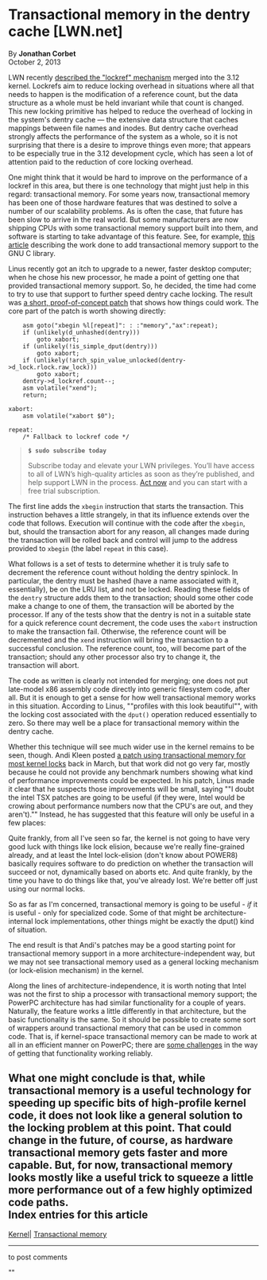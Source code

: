 # Transactional memory in the dentry cache [LWN.net]

By **Jonathan Corbet**  
October 2, 2013 

LWN recently [described the "lockref" mechanism](/Articles/565734/) merged into the 3.12 kernel. Lockrefs aim to reduce locking overhead in situations where all that needs to happen is the modification of a reference count, but the data structure as a whole must be held invariant while that count is changed. This new locking primitive has helped to reduce the overhead of locking in the system's dentry cache — the extensive data structure that caches mappings between file names and inodes. But dentry cache overhead strongly affects the performance of the system as a whole, so it is not surprising that there is a desire to improve things even more; that appears to be especially true in the 3.12 development cycle, which has seen a lot of attention paid to the reduction of core locking overhead. 

One might think that it would be hard to improve on the performance of a lockref in this area, but there is one technology that might just help in this regard: transactional memory. For some years now, transactional memory has been one of those hardware features that was destined to solve a number of our scalability problems. As is often the case, that future has been slow to arrive in the real world. But some manufacturers are now shipping CPUs with some transactional memory support built into them, and software is starting to take advantage of this feature. See, for example, [this article](/Articles/534758/) describing the work done to add transactional memory support to the GNU C library. 

Linus recently got an itch to upgrade to a newer, faster desktop computer; when he chose his new processor, he made a point of getting one that provided transactional memory support. So, he decided, the time had come to try to use that support to further speed dentry cache locking. The result was [a short, proof-of-concept patch](/Articles/568962/) that shows how things could work. The core part of the patch is worth showing directly: 
    
    
        asm goto("xbegin %l[repeat]": : :"memory","ax":repeat);
        if (unlikely(d_unhashed(dentry)))
        	goto xabort;
        if (unlikely(!is_simple_dput(dentry)))
        	goto xabort;
        if (unlikely(!arch_spin_value_unlocked(dentry->d_lock.rlock.raw_lock)))
        	goto xabort;
        dentry->d_lockref.count--;
        asm volatile("xend");
        return;
    
    xabort:
        asm volatile("xabort $0");
    
    repeat:
        /* Fallback to lockref code */
    

> **`$ sudo subscribe today`**
> 
> Subscribe today and elevate your LWN privileges. You’ll have access to all of LWN’s high-quality articles as soon as they’re published, and help support LWN in the process. [Act now](https://lwn.net/Promo/nst-sudo/claim) and you can start with a free trial subscription. 

The first line adds the `xbegin` instruction that starts the transaction. This instruction behaves a little strangely, in that its influence extends over the code that follows. Execution will continue with the code after the `xbegin`, but, should the transaction abort for any reason, all changes made during the transaction will be rolled back and control will jump to the address provided to `xbegin` (the label `repeat` in this case). 

What follows is a set of tests to determine whether it is truly safe to decrement the reference count without holding the dentry spinlock. In particular, the dentry must be hashed (have a name associated with it, essentially), be on the LRU list, and not be locked. Reading these fields of the `dentry` structure adds them to the transaction; should some other code make a change to one of them, the transaction will be aborted by the processor. If any of the tests show that the dentry is not in a suitable state for a quick reference count decrement, the code uses the `xabort` instruction to make the transaction fail. Otherwise, the reference count will be decremented and the `xend` instruction will bring the transaction to a successful conclusion. The reference count, too, will become part of the transaction; should any other processor also try to change it, the transaction will abort. 

The code as written is clearly not intended for merging; one does not put late-model x86 assembly code directly into generic filesystem code, after all. But it is enough to get a sense for how well transactional memory works in this situation. According to Linus, ""profiles with this look beautiful"", with the locking cost associated with the `dput()` operation reduced essentially to zero. So there may well be a place for transactional memory within the dentry cache. 

Whether this technique will see much wider use in the kernel remains to be seen, though. Andi Kleen posted [a patch using transactional memory for most kernel locks](/Articles/544125/) back in March, but that work did not go very far, mostly because he could not provide any benchmark numbers showing what kind of performance improvements could be expected. In his patch, Linus made it clear that he suspects those improvements will be small, saying ""I doubt the intel TSX patches are going to be useful (if they were, Intel would be crowing about performance numbers now that the CPU's are out, and they aren't)."" Instead, he has suggested that this feature will only be useful in a few places: 

Quite frankly, from all I've seen so far, the kernel is not going to have very good luck with things like lock elision, because we're really fine-grained already, and at least the Intel lock-elision (don't know about POWER8) basically requires software to do prediction on whether the transaction will succeed or not, dynamically based on aborts etc. And quite frankly, by the time you have to do things like that, you've already lost. We're better off just using our normal locks. 

So as far as I'm concerned, transactional memory is going to be useful - *if* it is useful - only for specialized code. Some of that might be architecture-internal lock implementations, other things might be exactly the dput() kind of situation. 

The end result is that Andi's patches may be a good starting point for transactional memory support in a more architecture-independent way, but we may not see transactional memory used as a general locking mechanism (or lock-elision mechanism) in the kernel. 

Along the lines of architecture-independence, it is worth noting that Intel was not the first to ship a processor with transactional memory support; the PowerPC architecture has had similar functionality for a couple of years. Naturally, the feature works a little differently in that architecture, but the basic functionality is the same. So it should be possible to create some sort of wrappers around transactional memory that can be used in common code. That is, if kernel-space transactional memory can be made to work at all in an efficient manner on PowerPC; there are [some challenges](/Articles/568989/) in the way of getting that functionality working reliably. 

What one might conclude is that, while transactional memory is a useful technology for speeding up specific bits of high-profile kernel code, it does not look like a general solution to the locking problem at this point. That could change in the future, of course, as hardware transactional memory gets faster and more capable. But, for now, transactional memory looks mostly like a useful trick to squeeze a little more performance out of a few highly optimized code paths.  
Index entries for this article  
---  
[Kernel](/Kernel/Index)| [Transactional memory](/Kernel/Index#Transactional_memory)  
  


* * *

to post comments 

""
